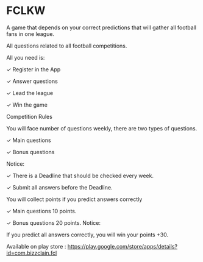 # FCLKW

A game that depends on your correct predictions that will gather all football fans in one league.

All questions related to all football competitions.

All you need is:

✓ Register in the App 

✓ Answer questions 

✓ Lead the league

✓ Win the game

Competition Rules

You will face number of questions weekly, there are two types of questions.

✓ Main questions

✓ Bonus questions

Notice:

✓ There is a Deadline that should be checked every week.

✓ Submit all answers before the Deadline.

You will collect points if you predict answers correctly

✓ Main questions 10 points.

✓ Bonus questions 20 points. Notice:

If you predict all answers correctly, you will win your points +30.

Available on play store : https://play.google.com/store/apps/details?id=com.bizzclain.fcl
